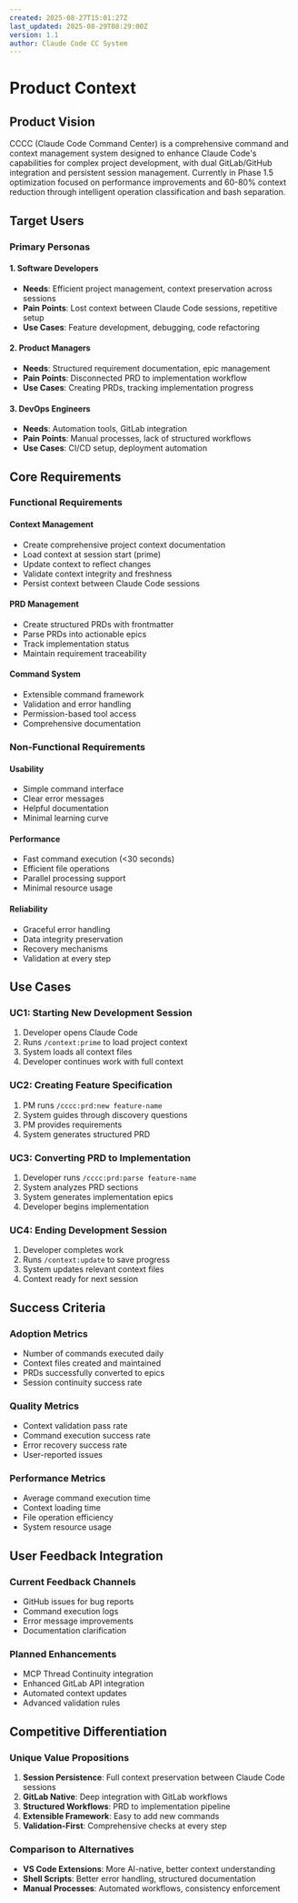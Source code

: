 ```yaml
---
created: 2025-08-27T15:01:27Z
last_updated: 2025-08-29T08:29:00Z
version: 1.1
author: Claude Code CC System
---
```


# Product Context

## Product Vision
CCCC (Claude Code Command Center) is a comprehensive command and context management system designed to enhance Claude Code's capabilities for complex project development, with dual GitLab/GitHub integration and persistent session management. Currently in Phase 1.5 optimization focused on performance improvements and 60-80% context reduction through intelligent operation classification and bash separation.

## Target Users

### Primary Personas

#### 1. Software Developers
- **Needs**: Efficient project management, context preservation across sessions
- **Pain Points**: Lost context between Claude Code sessions, repetitive setup
- **Use Cases**: Feature development, debugging, code refactoring

#### 2. Product Managers
- **Needs**: Structured requirement documentation, epic management
- **Pain Points**: Disconnected PRD to implementation workflow
- **Use Cases**: Creating PRDs, tracking implementation progress

#### 3. DevOps Engineers
- **Needs**: Automation tools, GitLab integration
- **Pain Points**: Manual processes, lack of structured workflows
- **Use Cases**: CI/CD setup, deployment automation

## Core Requirements

### Functional Requirements

#### Context Management
- Create comprehensive project context documentation
- Load context at session start (prime)
- Update context to reflect changes
- Validate context integrity and freshness
- Persist context between Claude Code sessions

#### PRD Management
- Create structured PRDs with frontmatter
- Parse PRDs into actionable epics
- Track implementation status
- Maintain requirement traceability

#### Command System
- Extensible command framework
- Validation and error handling
- Permission-based tool access
- Comprehensive documentation

### Non-Functional Requirements

#### Usability
- Simple command interface
- Clear error messages
- Helpful documentation
- Minimal learning curve

#### Performance
- Fast command execution (<30 seconds)
- Efficient file operations
- Parallel processing support
- Minimal resource usage

#### Reliability
- Graceful error handling
- Data integrity preservation
- Recovery mechanisms
- Validation at every step

## Use Cases

### UC1: Starting New Development Session
1. Developer opens Claude Code
2. Runs `/context:prime` to load project context
3. System loads all context files
4. Developer continues work with full context

### UC2: Creating Feature Specification
1. PM runs `/cccc:prd:new feature-name`
2. System guides through discovery questions
3. PM provides requirements
4. System generates structured PRD

### UC3: Converting PRD to Implementation
1. Developer runs `/cccc:prd:parse feature-name`
2. System analyzes PRD sections
3. System generates implementation epics
4. Developer begins implementation

### UC4: Ending Development Session
1. Developer completes work
2. Runs `/context:update` to save progress
3. System updates relevant context files
4. Context ready for next session

## Success Criteria

### Adoption Metrics
- Number of commands executed daily
- Context files created and maintained
- PRDs successfully converted to epics
- Session continuity success rate

### Quality Metrics
- Context validation pass rate
- Command execution success rate
- Error recovery success rate
- User-reported issues

### Performance Metrics
- Average command execution time
- Context loading time
- File operation efficiency
- System resource usage

## User Feedback Integration

### Current Feedback Channels
- GitHub issues for bug reports
- Command execution logs
- Error message improvements
- Documentation clarification

### Planned Enhancements
- MCP Thread Continuity integration
- Enhanced GitLab API integration
- Automated context updates
- Advanced validation rules

## Competitive Differentiation

### Unique Value Propositions
1. **Session Persistence**: Full context preservation between Claude Code sessions
2. **GitLab Native**: Deep integration with GitLab workflows
3. **Structured Workflows**: PRD to implementation pipeline
4. **Extensible Framework**: Easy to add new commands
5. **Validation-First**: Comprehensive checks at every step

### Comparison to Alternatives
- **VS Code Extensions**: More AI-native, better context understanding
- **Shell Scripts**: Better error handling, structured documentation
- **Manual Processes**: Automated workflows, consistency enforcement